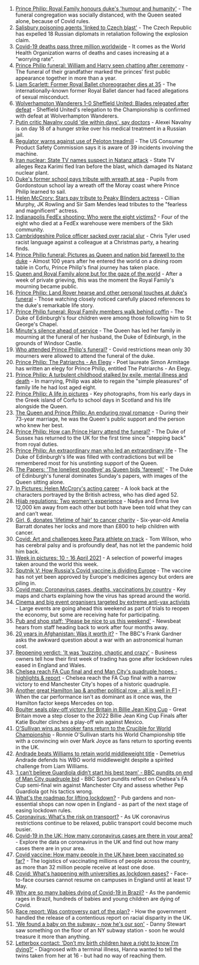 1. [Prince Philip: Royal Family honours duke's 'humour and humanity'](https://www.bbc.co.uk/news/uk-56779068) - The funeral congregation was socially distanced, with the Queen seated alone, because of Covid rules.
2. [Salisbury poisoning agents 'linked to Czech blast'](https://www.bbc.co.uk/news/uk-56790053) - The Czech Republic has expelled 18 Russian diplomats in retaliation following the explosion claim.
3. [Covid-19 deaths pass three million worldwide](https://www.bbc.co.uk/news/world-56783878) - It comes as the World Health Organization warns of deaths and cases increasing at a "worrying rate".
4. [Prince Philip funeral: William and Harry seen chatting after ceremony](https://www.bbc.co.uk/news/uk-56788998) - The funeral of their grandfather marked the princes’ first public appearance together in more than a year.
5. [Liam Scarlett: Former Royal Ballet choreographer dies at 35](https://www.bbc.co.uk/news/entertainment-arts-56765157) - The internationally-known former Royal Ballet dancer had faced allegations of sexual misconduct.
6. [Wolverhampton Wanderers 1-0 Sheffield United: Blades relegated after defeat](https://www.bbc.co.uk/sport/football/56699182) - Sheffield United's relegation to the Championship is confirmed with defeat at Wolverhampton Wanderers.
7. [Putin critic Navalny could 'die within days', say doctors](https://www.bbc.co.uk/news/world-europe-56786266) - Alexei Navalny is on day 18 of a hunger strike over his medical treatment in a Russian jail.
8. [Regulator warns against use of Peloton treadmill](https://www.bbc.co.uk/news/world-us-canada-56790070) - The US Consumer Product Safety Commission says it is aware of 39 incidents involving the machine.
9. [Iran nuclear: State TV names suspect in Natanz attack](https://www.bbc.co.uk/news/world-middle-east-56786263) - State TV alleges Reza Karimi fled Iran before the blast, which damaged its Natanz nuclear plant.
10. [Duke's former school pays tribute with wreath at sea](https://www.bbc.co.uk/news/uk-scotland-56787190) - Pupils from Gordonstoun school lay a wreath off the Moray coast where Prince Philip learned to sail.
11. [Helen McCrory: Stars pay tribute to Peaky Blinders actress](https://www.bbc.co.uk/news/entertainment-arts-56785283) - Cillian Murphy, JK Rowling and Sir Sam Mendes lead tributes to the "fearless and magnificent" actress.
12. [Indianapolis FedEx shooting: Who were the eight victims?](https://www.bbc.co.uk/news/world-us-canada-56789254) - Four of the eight who died at a FedEx warehouse were members of the Sikh community.
13. [Cambridgeshire Police officer sacked over racial slur](https://www.bbc.co.uk/news/uk-england-cambridgeshire-56776303) - Chris Tyler used racist language against a colleague at a Christmas party, a hearing finds.
14. [Prince Philip funeral: Pictures as Queen and nation bid farewell to the duke](https://www.bbc.co.uk/news/in-pictures-56779000) - Almost 100 years after he entered the world on a dining room table in Corfu, Prince Philip's final journey has taken place.
15. [Queen and Royal Family alone but for the gaze of the world](https://www.bbc.co.uk/news/uk-56788443) - After a week of private grieving, this was the moment the Royal Family's mourning became public.
16. [Prince Philip: Land Rover hearse and other personal touches at duke's funeral](https://www.bbc.co.uk/news/uk-56762822) - Those watching closely noticed carefully placed references to the duke's remarkable life story.
17. [Prince Philip funeral: Royal Family members walk behind coffin](https://www.bbc.co.uk/news/uk-56783931) - The Duke of Edinburgh's four children were among those following him to St George's Chapel.
18. [Minute's silence ahead of service](https://www.bbc.co.uk/news/uk-56785417) - The Queen has led her family in mourning at the funeral of her husband, the Duke of Edinburgh, in the grounds of Windsor Castle.
19. [Who attended Prince Philip's funeral?](https://www.bbc.co.uk/news/uk-56765468) - Covid restrictions mean only 30 mourners were allowed to attend the funeral of the duke.
20. [Prince Philip: The Patriarchs - An Elegy](https://www.bbc.co.uk/news/uk-56785412) - Poet laureate Simon Armitage has written an elegy for Prince Philip, entitled The Patriarchs - An Elegy.
21. [Prince Philip: A turbulent childhood stalked by exile, mental illness and death](https://www.bbc.co.uk/news/uk-56690270) - In marrying, Philip was able to regain the "simple pleasures" of family life he had lost aged eight.
22. [Prince Philip: A life in pictures](https://www.bbc.co.uk/news/in-pictures-36417297) - Key photographs, from his early days in the Greek island of Corfu to school days in Scotland and his life alongside the Queen.
23. [The Queen and Prince Philip: An enduring royal romance](https://www.bbc.co.uk/news/uk-56252745) - During their 73-year marriage, he was the Queen's public support and the person who knew her best.
24. [Prince Philip: How can Prince Harry attend the funeral?](https://www.bbc.co.uk/news/uk-56709506) - The Duke of Sussex has returned to the UK for the first time since "stepping back" from royal duties.
25. [Prince Philip: An extraordinary man who led an extraordinary life](https://www.bbc.co.uk/news/uk-50589065) - The Duke of Edinburgh's life was filled with contradictions but will be remembered most for his unstinting support of the Queen.
26. [The Papers: 'The loneliest goodbye' as Queen bids 'farewell'](https://www.bbc.co.uk/news/blogs-the-papers-56790040) - The Duke of Edinburgh's funeral dominates Sunday's papers, with images of the Queen sitting alone.
27. [In Pictures: Helen McCrory's acting career](https://www.bbc.co.uk/news/entertainment-arts-56779389) - A look back at the characters portrayed by the British actress, who has died aged 52.
28. [Hijab regulations: Two women's experience](https://www.bbc.co.uk/news/world-56773815) - Nadya and Emna live 12,000 km away from each other but both have been told what they can and can’t wear.
29. [Girl, 6, donates 'lifetime of hair' to cancer charity](https://www.bbc.co.uk/news/uk-england-gloucestershire-56771062) - Six-year-old Amelia Barratt donates her locks and more than £800 to help children with cancer.
30. [Covid: Art and challenges keep Para athlete on track](https://www.bbc.co.uk/news/uk-56773744) - Tom Wilson, who has cerebral palsy and is profoundly deaf, has not let the pandemic hold him back.
31. [Week in pictures: 10 - 16 April 2021](https://www.bbc.co.uk/news/in-pictures-56759689) - A selection of powerful images taken around the world this week.
32. [Sputnik V: How Russia's Covid vaccine is dividing Europe](https://www.bbc.co.uk/news/world-europe-56735931) - The vaccine has not yet been approved by Europe's medicines agency but orders are piling in.
33. [Covid map: Coronavirus cases, deaths, vaccinations by country](https://www.bbc.co.uk/news/world-51235105) - Key maps and charts explaining how the virus has spread around the world.
34. [Cinema and big event organisers targeted by extreme anti-vax activists](https://www.bbc.co.uk/news/blogs-trending-56772902) - Large events are going ahead this weekend as part of trials to reopen the economy, but some are receiving hate for participating.
35. [Pub and shop staff: 'Please be nice to us this weekend'](https://www.bbc.co.uk/news/newsbeat-56775186) - Newsbeat hears from staff heading back to work after four months away.
36. [20 years in Afghanistan: Was it worth it?](https://www.bbc.co.uk/news/world-asia-56770570) - The BBC's Frank Gardner asks the awkward question about a war with an astronomical human cost.
37. [Reopening verdict: 'It was 'buzzing, chaotic and crazy'](https://www.bbc.co.uk/news/business-56760866) - Business owners tell how their first week of trading has gone after lockdown rules eased in England and Wales.
38. [Chelsea reach FA Cup final and end Man City's quadruple hopes - highlights & report](https://www.bbc.co.uk/sport/football/56725442) - Chelsea reach the FA Cup final with a narrow victory to end Manchester City's hopes of a historic quadruple.
39. [Another great Hamilton lap & another political row - all is well in F1](https://www.bbc.co.uk/sport/formula1/56787357) - When the car performance isn't as dominant as it once was, the Hamilton factor keeps Mercedes on top.
40. [Boulter seals play-off victory for Britain in Billie Jean King Cup](https://www.bbc.co.uk/sport/tennis/56751714) - Great Britain move a step closer to the 2022 Billie Jean King Cup Finals after Katie Boulter clinches a play-off win against Mexico.
41. [O'Sullivan wins as snooker fans return to the Crucible for World Championship](https://www.bbc.co.uk/sport/snooker/56785883) - Ronnie O'Sullivan starts his World Championship title with a convincing win over Mark Joyce as fans return to sporting events in the UK.
42. [Andrade beats Williams to retain world middleweight title](https://www.bbc.co.uk/sport/boxing/56771906) - Demetrius Andrade defends his WBO world middleweight despite a spirited challenge from Liam Williams.
43. [‘I can’t believe Guardiola didn’t start his best team’ - BBC pundits on end of Man City quadruple bid](https://www.bbc.co.uk/sport/football/56789374) - BBC Sport pundits reflect on Chelsea's FA Cup semi-final win against Manchester City and assess whether Pep Guardiola got his tactics wrong.
44. [What's the roadmap for lifting lockdown?](https://www.bbc.co.uk/news/explainers-52530518) - Pub gardens and non-essential shops can now open in England - as part of the next stage of easing lockdown rules.
45. [Coronavirus: What's the risk on transport?](https://www.bbc.co.uk/news/health-51736185) - As UK coronavirus restrictions continue to be relaxed, public transport could become much busier.
46. [Covid-19 in the UK: How many coronavirus cases are there in your area?](https://www.bbc.co.uk/news/uk-51768274) - Explore the data on coronavirus in the UK and find out how many cases there are in your area.
47. [Covid vaccine: How many people in the UK have been vaccinated so far?](https://www.bbc.co.uk/news/health-55274833) - The logistics of vaccinating millions of people across the country, as more than 32 million people receive at least one dose.
48. [Covid: What's happening with universities as lockdown eases?](https://www.bbc.co.uk/news/explainers-52753913) - Face-to-face courses cannot resume on campuses in England until at least 17 May.
49. [Why are so many babies dying of Covid-19 in Brazil?](https://www.bbc.co.uk/news/world-latin-america-56696907) - As the pandemic rages in Brazil, hundreds of babies and young children are dying of Covid.
50. [Race report: Was controversy part of the plan?](https://www.bbc.co.uk/news/uk-politics-56578839) - How the government handled the release of a contentious report on racial disparity in the UK.
51. ['We found a baby on the subway - now he's our son'](https://www.bbc.co.uk/news/stories-56409764) - Danny Stewart saw something on the floor of an NY subway station - soon he would treasure it more than anything.
52. [Letterbox contact: ‘Don’t my birth children have a right to know I’m dying?'](https://www.bbc.co.uk/news/stories-56576285) - Diagnosed with a terminal illness, Hanna wanted to tell the twins taken from her at 16 - but had no way of reaching them.
